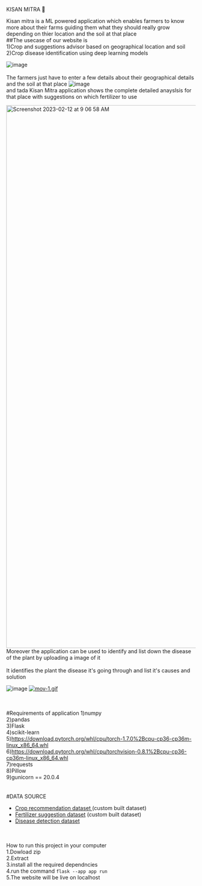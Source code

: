 
KISAN MITRA 🤝

Kisan mitra is a ML powered application which enables farmers to know more about their farms guiding them what they should really grow depending on thier location and the soil at that place
<br>
##The usecase of our website is <br>
1)Crop and suggestions advisor based on geographical location and soil<br>
2)Crop disease identification using deep learning models<br>


![image](https://user-images.githubusercontent.com/89967721/218291543-2dd6245c-d84c-4d23-929e-7ca83cd868da.png)
<br><br>
The farmers just have to enter a few details about their geographical details and the soil at that place 
![image](https://user-images.githubusercontent.com/89967721/218291562-9b0c74b9-43c0-4ac3-918a-a23bb92bc276.png)
<br>
and tada Kisan Mitra application shows the complete detailed anayslsis for that place with suggestions on which fertilizer to use

<img width="1440" alt="Screenshot 2023-02-12 at 9 06 58 AM" src="https://user-images.githubusercontent.com/89967721/218291608-1dd1394d-a1cd-472a-aa4b-e0340af738a7.png">
<br>
Moreover the application can be used to identify and list down the disease of the plant by uploading a image of it  <br><br>
It identifies the plant the disease it's going through and list it's causes and solution

![image](https://s9.gifyu.com/images/mov-1.gif)
<a href="https://gifyu.com/image/Sqlgz"><img src="https://s9.gifyu.com/images/mov-1.gif" alt="mov-1.gif" border="0" /></a>

<br><br>
#Requirements of application
1)numpy<br>
2)pandas<br>
3)Flask<br>
4)scikit-learn<br>
5)https://download.pytorch.org/whl/cpu/torch-1.7.0%2Bcpu-cp36-cp36m-linux_x86_64.whl<br>
6)https://download.pytorch.org/whl/cpu/torchvision-0.8.1%2Bcpu-cp36-cp36m-linux_x86_64.whl<br>
7)requests<br>
8)Pillow<br>
9)gunicorn == 20.0.4<br>
<br><br>
#DATA SOURCE 
- [Crop recommendation dataset ](https://www.kaggle.com/atharvaingle/crop-recommendation-dataset) (custom built dataset)
- [Fertilizer suggestion dataset](https://github.com/Gladiator07/Harvestify/blob/master/Data-processed/fertilizer.csv) (custom built dataset)
- [Disease detection dataset](https://www.kaggle.com/vipoooool/new-plant-diseases-dataset)

<br><br>
How to run this project in your computer <br>
1.Dowload zip<br>
2.Extract <br>
3.install all the required dependncies <br>
4.run the command ```flask --app app run```<br>
5.The website will be live on localhost<br>

